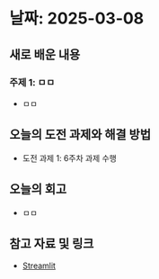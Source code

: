 # 날짜: 2025-03-08

## 새로 배운 내용
### 주제 1: ㅁㅁ
- ㅁㅁ


## 오늘의 도전 과제와 해결 방법
- 도전 과제 1: 6주차 과제 수행

## 오늘의 회고
- ㅁㅁ

## 참고 자료 및 링크
- [Streamlit](https://streamlit.io/)

